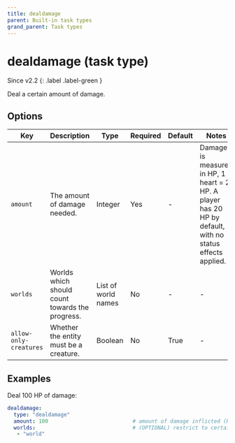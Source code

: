 ```yaml
---
title: dealdamage
parent: Built-in task types
grand_parent: Task types
---
```


# dealdamage (task type)

Since v2.2
{: .label .label-green }

Deal a certain amount of damage.

## Options

| Key                    | Description                                     | Type                | Required | Default | Notes                                                                                                    |
|------------------------|-------------------------------------------------|---------------------|----------|---------|----------------------------------------------------------------------------------------------------------|
| `amount`               | The amount of damage needed.                    | Integer             | Yes      | \-      | Damage is measured in HP, 1 heart = 2 HP. A player has 20 HP by default, with no status effects applied. |
| `worlds`               | Worlds which should count towards the progress. | List of world names | No       | \-      | \-                                                                                                       |
| `allow-only-creatures` | Whether the entity must be a creature.          | Boolean             | No       | True    | \-                                                                                                       |

## Examples

Deal 100 HP of damage:

``` yaml
dealdamage:
  type: "dealdamage"
  amount: 100                           # amount of damage inflicted (HP)
  worlds:                               # (OPTIONAL) restrict to certain worlds
   - "world"
```
